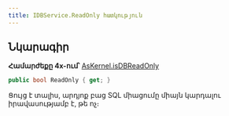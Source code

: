 ```yaml
---
title: IDBService.ReadOnly հատկություն
---
```


## Նկարագիր

**Համարժեքը 4x-ում՝** [AsKernel.isDBReadOnly](https://armsoft.github.io/as4x-docs/HTM/ProgrGuide/Functions/Functions/isDBReadOnly.html)

```c#
public bool ReadOnly { get; }
```

Ցույց է տալիս, արդյոք բաց SQL միացումը միայն կարդալու իրավասությամբ է, թե ոչ։
